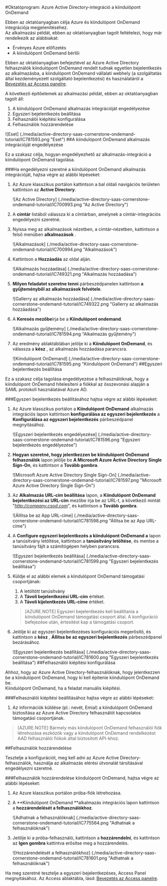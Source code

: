 <properties 
    pageTitle="Oktatóprogram: Azure Active Directory-integráció a kiindulópont OnDemand |} Microsoft Azure" 
    description="Megtudhatja, hogyan használhatja a kiindulópont OnDemand az Azure Active Directory ahhoz, hogy az egyszeri bejelentkezés, automatikus kiépítési és az egyéb!" 
    services="active-directory" 
    authors="jeevansd"  
    documentationCenter="na" 
    manager="femila"/>
<tags 
    ms.service="active-directory" 
    ms.devlang="na" 
    ms.topic="article" 
    ms.tgt_pltfrm="na" 
    ms.workload="identity" 
    ms.date="09/29/2016" 
    ms.author="jeedes" />

#<a name="tutorial-azure-active-directory-integration-with-cornerstone-ondemand"></a>Oktatóprogram: Azure Active Directory-integráció a kiindulópont OnDemand

Ebben az oktatóanyagban célja Azure és kiindulópont OnDemand integrációja megjelenítéséhez.  
Az alkalmazási példát, ebben az oktatóanyagban tagolt feltételezi, hogy már rendelkezik az alábbiakat:

-   Érvényes Azure előfizetés
-   A kiindulópont OnDemand bérlői

Ebben az oktatóanyagban befejeztével az Azure Active Directory felhasználók kiindulópont OnDemand rendelt tudnak egyetlen bejelentkezés az alkalmazásba, a kiindulópont OnDemand vállalati webhely (a szolgáltatás által kezdeményezett szolgáltató bejelentkezési) és használatáról a [Bevezetés az Access panelre](active-directory-saas-access-panel-introduction.md).

A következő építőelemek az alkalmazási példát, ebben az oktatóanyagban tagolt áll:

1.  A kiindulópont OnDemand alkalmazás integrációját engedélyezése
2.  Egyszeri bejelentkezés beállítása
3.  Felhasználói kiépítési konfigurálása
4.  Felhasználók hozzárendelése

![Eset] (./media/active-directory-saas-cornerstone-ondemand-tutorial/IC781593.png "Eset")
##<a name="enabling-the-application-integration-for-cornerstone-ondemand"></a>A kiindulópont OnDemand alkalmazás integrációját engedélyezése

Ez a szakasz célja, hogyan engedélyezhető az alkalmazás-integráció a kiindulópont OnDemand tagolása.

###<a name="to-enable-the-application-integration-for-cornerstone-ondemand-perform-the-following-steps"></a>Ha engedélyezni szeretné a kiindulópont OnDemand alkalmazás integrációját, hajtsa végre az alábbi lépéseket:

1.  Az Azure klasszikus portálon kattintson a bal oldali navigációs területen kattintson az **Active Directory**.

    ![Az Active Directory] (./media/active-directory-saas-cornerstone-ondemand-tutorial/IC700993.png "Az Active Directory")

2.  A **címtár** listából válassza ki a címtárban, amelynek a címtár-integrációs engedélyezni szeretné.

3.  Nyissa meg az alkalmazások nézetben, a címtár-nézetben, kattintson a felső menüben **alkalmazások** .

    ![Alkalmazások] (./media/active-directory-saas-cornerstone-ondemand-tutorial/IC700994.png "Alkalmazások")

4.  Kattintson a **Hozzáadás** az oldal alján.

    ![Alkalmazás hozzáadása] (./media/active-directory-saas-cornerstone-ondemand-tutorial/IC749321.png "Alkalmazás hozzáadása")

5.  **Milyen feladatot szeretne tenni** párbeszédpanelen kattintson **a gyűjteményből az alkalmazások felvétele**.

    ![Gallerry az alkalmazás hozzáadása] (./media/active-directory-saas-cornerstone-ondemand-tutorial/IC749322.png "Gallerry az alkalmazás hozzáadása")

6.  A **Keresés mezőbe**írja be a **Kiindulópont ondemand**.

    ![Alkalmazás gyűjtemény] (./media/active-directory-saas-cornerstone-ondemand-tutorial/IC781594.png "Alkalmazás gyűjtemény")

7.  Az eredmény ablaktáblában jelölje ki a **Kiindulópont OnDemand**, és válassza a **kész** , az alkalmazás hozzáadása parancsra.

    ![Kiindulópont OnDemand] (./media/active-directory-saas-cornerstone-ondemand-tutorial/IC781595.png "Kiindulópont OnDemand")
##<a name="configuring-single-sign-on"></a>Egyszeri bejelentkezés beállítása

Ez a szakasz célja tagolása engedélyezése a felhasználóknak, hogy a kiindulópont OnDemand hitelesíteni a fiókkal az összevonási alapján a SAML protokoll használatával Azure AD.

###<a name="to-configure-single-sign-on-perform-the-following-steps"></a>Egyszeri bejelentkezés beállításához hajtsa végre az alábbi lépéseket:

1.  Az Azure klasszikus portálon a **Kiindulópont OnDemand** alkalmazás integrációs lapon kattintson **konfigurálása az egyszeri bejelentkezés** a **Konfigurálása az egyszeri bejelentkezés** párbeszédpanel megnyitásához.

    ![Egyszeri bejelentkezés engedélyezése] (./media/active-directory-saas-cornerstone-ondemand-tutorial/IC781596.png "Egyszeri bejelentkezés engedélyezése")

2.  **Hogyan szeretné, hogy jelentkezzen be kiindulópont OnDemand felhasználók** lapon jelölje be **A Microsoft Azure Active Directory Single Sign-On**, és kattintson a **Tovább gombra**.

    ![Microsoft Azure Active Directory Single Sign-On] (./media/active-directory-saas-cornerstone-ondemand-tutorial/IC781597.png "Microsoft Azure Active Directory Single Sign-On")

3.  Az **Alkalmazás URL-cím beállítása** lapon, a **Kiindulópont OnDemand bejelentkezési az URL-cím** mezőbe írja be az URL-t, a következő mintát "*http://company.csod.com*", és kattintson a **Tovább gombra**.

    ![Állítsa be az App URL-címe] (./media/active-directory-saas-cornerstone-ondemand-tutorial/IC781598.png "Állítsa be az App URL-címe")

4.  A **Configure egyszeri bejelentkezés a kiindulópont OnDemand a** lapon a tanúsítvány letöltése, kattintson a **tanúsítvány letöltése**, és mentse a tanúsítvány fájlt a számítógépen helyben parancsra.

    ![Egyszeri bejelentkezés beállítása] (./media/active-directory-saas-cornerstone-ondemand-tutorial/IC781599.png "Egyszeri bejelentkezés beállítása")

5.  Küldje el az alábbi elemek a kiindulópont OnDemand támogatási csoportjának:

    1.  A letöltött tanúsítvány
    2.  A **Távoli bejelentkezési URL-cím** értéket.
    3.  A **Távoli kijelentkezés URL-címe** értéket.

    >[AZURE.NOTE] Egyszeri bejelentkezés kell beállítania a kiindulópont OnDemand támogatási csoport által.
A konfiguráció befejezése után, értesítést kap a támogatási csoport.

6.  Jelölje ki az egyszeri bejelentkezéses konfigurációs megerősítő, és kattintson a **kész** , **Állítsa be az egyszeri bejelentkezés** párbeszédpanel bezárásához.

    ![Egyszeri bejelentkezés beállítása] (./media/active-directory-saas-cornerstone-ondemand-tutorial/IC781600.png "Egyszeri bejelentkezés beállítása")
##<a name="configuring-user-provisioning"></a>Felhasználói kiépítési konfigurálása

Ahhoz, hogy az Azure Active Directory-felhasználóknak, hogy jelentkezzen be a kiindulópont OnDemand, hogy ki kell építenie kiindulópont OnDemand be.  
Kiindulópont OnDemand, ha a feladat manuális kiépítési.

###<a name="to-configure-user-provisioning-perform-the-following-steps"></a>Felhasználói kiépítési beállításához hajtsa végre az alábbi lépéseket:

1.  Az információk küldése (pl.: nevét, Emial) a kiindulópont OnDemand biztosítása az Azure Active Directory felhasználót kapcsolatos támogatási csoportjának.

>[AZURE.NOTE] Bármely más kiindulópont OnDemand felhasználói fiók létrehozása eszközök vagy a kiindulópont OnDemand rendelkezést AAD felhasználói fiókok által biztosított API-khoz.

##<a name="assigning-users"></a>Felhasználók hozzárendelése

Tesztelje a konfigurációt, meg kell adni az Azure Active Directory-felhasználók, használja az alkalmazás elérési útvonalát társításával engedélyezni szeretné.

###<a name="to-assign-users-to-cornerstone-ondemand-perform-the-following-steps"></a>Felhasználók hozzárendelése kiindulópont OnDemand, hajtsa végre az alábbi lépéseket:

1.  Az Azure klasszikus portálon próba-fiók létrehozása.

2.  A **Kiindulópont OnDemand **alkalmazás integrációs lapon kattintson a **hozzárendelését a felhasználókhoz**.

    ![Adhatnak a felhasználóknak] (./media/active-directory-saas-cornerstone-ondemand-tutorial/IC775564.png "Adhatnak a felhasználóknak")

3.  Jelölje ki a próba-felhasználó, kattintson a **hozzárendelni**, és kattintson az **Igen gombra** kattintva erősítse meg a hozzárendelés.

    ![Hozzárendelését a felhasználókhoz] (./media/active-directory-saas-cornerstone-ondemand-tutorial/IC781601.png "Adhatnak a felhasználóknak")

Ha meg szeretné tesztelje a egyszeri bejelentkezéses, Access Panel megnyitásához. Az Access ablaktábla, lásd: [Bevezetés az Access panelre](active-directory-saas-access-panel-introduction.md).
